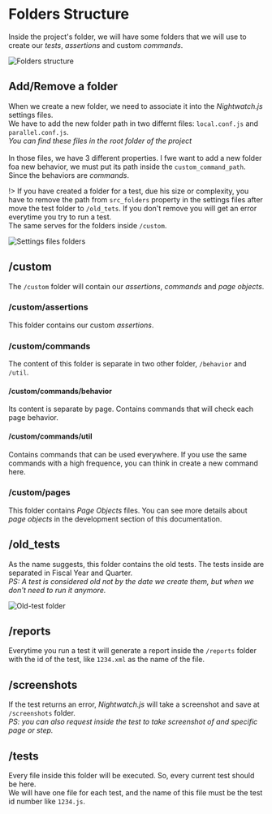 # Folders Structure
Inside the project's folder, we will have some folders that we will use to create our *tests*, *assertions* and custom *commands*.

![Folders structure](images/folders-structure.png "Folders structure")

## Add/Remove a folder
When we create a new folder, we need to associate it into the *Nightwatch.js* settings files.<br>
We have to add the new folder path in two differnt files: `local.conf.js` and `parallel.conf.js`.<br>
*You can find these files in the root folder of the project*<br>
<br>
In those files, we have 3 different properties. I fwe want to add a new folder foa new behavior,
we must put its path inside the `custom_command_path`. Since the behaviors are *commands*.

!> If you have created a folder for a test, due his size or complexity, you have to remove the
path from `src_folders` property in the settings files after move the test folder to `/old_tets`. If you
don't remove you will get an error everytime you try to run a test.<br>
The same serves for the folders inside `/custom`.

![Settings files folders](images/settings-files-folders.png "Settings files folders")

## /custom
The `/custom` folder will contain our *assertions*, *commands* and *page objects*.

### /custom/assertions
This folder contains our custom *assertions*.

### /custom/commands
The content of this folder is separate in two other folder, `/behavior` and `/util`.

#### /custom/commands/behavior
Its content is separate by page. Contains commands that will check each page behavior.

#### /custom/commands/util
Contains commands that can be used everywhere. If you use the same commands with a high frequence, you can think in create a new command here.

### /custom/pages
This folder contains *Page Objects* files. You can see more details about *page objects* in the development section of this documentation.

## /old_tests
As the name suggests, this folder contains the old tests. The tests inside are separated in Fiscal Year and Quarter.<br>
*PS: A test is considered old not by the date we create them, but when we don't need to run it anymore.*

![Old-test folder](images/old_tests-folder.png "Old-test folder")

## /reports
Everytime you run a test it will generate a report inside the `/reports` folder with the id of the test, like `1234.xml` as the name of the file.

## /screenshots
If the test returns an error, *Nightwatch.js* will take a screenshot and save at `/screenshots` folder.<br>
*PS: you can also request inside the test to take screenshot of and specific page or step.*

## /tests
Every file inside this folder will be executed. So, every current test should be here.<br>
We will have one file for each test, and the name of this file must be the test id number like `1234.js`.